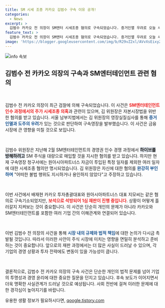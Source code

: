 ```yaml
---
title: SM 시세 조종 카카오 김범수 구속 이유 공개!
categories:
  - News
excerpt: >
  김범수 카카오 전 의장이 SM엔터 시세조종 혐의로 구속되었습니다. 증거인멸 우려로 오늘 새벽 영장 발부, 이전의 경영권 인수 과정이 도마 위에 올랐습니다. 김 위원장은 불법 행위를 부인하며 진실을 밝힐 것이라고 강조했습니다.
feature_text: >
  김범수 카카오 전 의장이 SM엔터 시세조종 혐의로 구속되었습니다. 증거인멸 우려로 오늘 새벽 영장 발부, 이전의 경영권 인수 과정이 도마 위에 올랐습니다. 김 위원장은 불법 행위를 부인하며 진실을 밝힐 것이라고 강조했습니다.
image: 'https://blogger.googleusercontent.com/img/b/R29vZ2xl/AVvXsEixyZcFfHzMRdzZMjFBmAUKJYCLCGyLL1o632UiGVXcaFdKo_bkvkuCioo0uUKlGfBVcT3P84aROyZIXSBEx3Aw5nCQ3pTgDom1WDC4m8eifvWiAmWEEVb4x6G_l8C0QH225ldMjyaFvpxGEBGNO37VmDTDMHGhJPq73UglMfDca1-0aw/s1600/blogspot.png'
---
```


<p><img src="https://blogger.googleusercontent.com/img/b/R29vZ2xl/AVvXsEixyZcFfHzMRdzZMjFBmAUKJYCLCGyLL1o632UiGVXcaFdKo_bkvkuCioo0uUKlGfBVcT3P84aROyZIXSBEx3Aw5nCQ3pTgDom1WDC4m8eifvWiAmWEEVb4x6G_l8C0QH225ldMjyaFvpxGEBGNO37VmDTDMHGhJPq73UglMfDca1-0aw/s1600/blogspot.png" alt="info 속보" /></p>

<h2 data-ke-size="size26">김범수 전 카카오 의장의 구속과 SM엔터테인먼트 관련 혐의</h2>

<p data-ke-size="size16">&nbsp;</p>

<p>김범수 전 카카오 의장이 최근 검찰에 의해 구속되었습니다. 이 사건은 <b><span style="color: #ee2323;">SM엔터테인먼트 인수 과정에서의 주가 시세조종 의혹</span></b>과 관련이 있으며, 김 위원장은 자본시장법을 위반한 혐의를 받고 있습니다. 서울 남부지법에서는 김 위원장의 영장실질심사를 통해 <b><span style="color: #1a5490;">증거인멸과 도주의 우려</span></b>가 있는 것으로 판단하여 구속영장을 발부했습니다. 이 사건은 금융 시장에 큰 영향을 미칠 것으로 보입니다.</p>

<p data-ke-size="size16">&nbsp;</p>

<p>김범수 위원장은 지난해 2월 SM엔터테인먼트의 경영권 인수 경쟁 과정에서 <b><span style="background-color: #21538527;">하이브를 방해하려고</span></b> SM 주식을 대량으로 매입할 것을 지시한 혐의를 받고 있습니다. 하지만 현재 구속영장 청구서에는 원아시아파트너스 자금이 투입된 특정 일자를 제외한 여러 일자에 대한 시세조종 혐의만 명시되었습니다. 김 위원장은 자신에 대한 혐의를 <b><span style="color: #1a5490;">완강히 부인하며</span></b> "어떠한 불법 행위도 지시하거나 용인하지 않았다"고 주장하고 있습니다.</p>

<p data-ke-size="size16">&nbsp;</p>

<p>이번 사건에서 배재현 카카오 투자총괄대표와 원아시아파트너스 대표 지모씨는 같은 혐의로 구속기소되었지만, <b><span style="color: #ee2323;">보석으로 석방되어 1심 재판이 진행 중입니다</span></b>. 상황이 어떻게 흘러갈지 지켜보는 것이 중요합니다. 이 사건은 단순히 개인의 문제가 아니라 카카오와 SM엔터테인먼트를 포함한 여러 기업 간의 이해관계와 연결되어 있습니다.</p>

<p data-ke-size="size16">&nbsp;</p>

<p>이번 김범수 전 의장의 사건을 통해 <b><span style="color: #1a5490;">시장 내의 규제와 법적 책임</span></b>에 대한 논의가 다시금 촉발될 것입니다. 따라서 이러한 사안이 주식 시장에 미치는 영향을 면밀히 분석하고 준비하는 것이 중요합니다. 앞으로의 재판 과정에서는 더 많은 사실이 드러날 수 있으며, 각 기업의 경영 상황과 투자 전략에도 변동이 있을 가능성이 큽니다.</p>

<p data-ke-size="size16">&nbsp;</p>

<p>결론적으로, 김범수 전 카카오 의장의 구속 사건은 단순한 개인의 법적 문제를 넘어 기업의 투명성과 경영 윤리에 대한 중요한 질문을 던지고 있습니다. 후속 보도가 이어지면서 더욱 명확한 사실관계가 드러날 것으로 예상됩니다. 사회 전반에 걸쳐 이러한 문제에 대한 경각심이 높아지기를 바랍니다.</p>
유용한 생활 정보가 필요하시다면, <a href="https://qoogle.tistory.com" rel="dofollow">qoogle.tistory.com</a>


